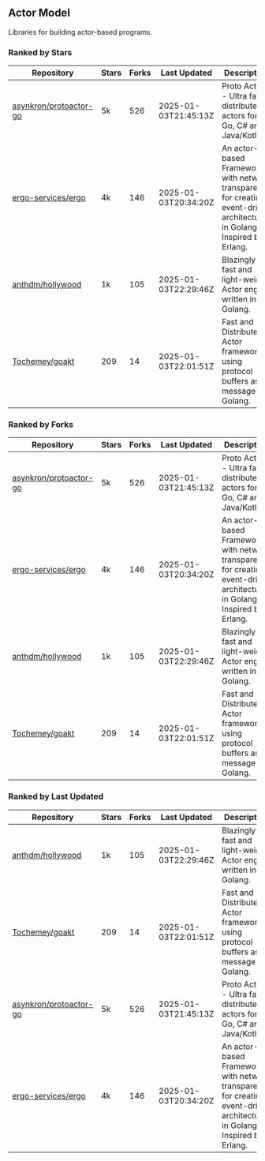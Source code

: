 ## Actor Model

Libraries for building actor-based programs.

### Ranked by Stars

| Repository | Stars | Forks | Last Updated | Description | 
|------------|-------|-------|--------------|-------------|
| [asynkron/protoactor-go](https://github.com/asynkron/protoactor-go) | 5k | 526 | 2025-01-03T21:45:13Z |  Proto Actor - Ultra fast distributed actors for Go, C# and Java/Kotlin. |
| [ergo-services/ergo](https://github.com/ergo-services/ergo) | 4k | 146 | 2025-01-03T20:34:20Z |  An actor-based Framework with network transparency for creating event-driven architecture in Golang. Inspired by Erlang. |
| [anthdm/hollywood](https://github.com/anthdm/hollywood) | 1k | 105 | 2025-01-03T22:29:46Z |  Blazingly fast and light-weight Actor engine written in Golang. |
| [Tochemey/goakt](https://github.com/Tochemey/goakt) | 209 | 14 | 2025-01-03T22:01:51Z |  Fast and Distributed Actor framework using protocol buffers as message for Golang. |

### Ranked by Forks

| Repository | Stars | Forks | Last Updated | Description | 
|------------|-------|-------|--------------|-------------|
| [asynkron/protoactor-go](https://github.com/asynkron/protoactor-go) | 5k | 526 | 2025-01-03T21:45:13Z |  Proto Actor - Ultra fast distributed actors for Go, C# and Java/Kotlin. |
| [ergo-services/ergo](https://github.com/ergo-services/ergo) | 4k | 146 | 2025-01-03T20:34:20Z |  An actor-based Framework with network transparency for creating event-driven architecture in Golang. Inspired by Erlang. |
| [anthdm/hollywood](https://github.com/anthdm/hollywood) | 1k | 105 | 2025-01-03T22:29:46Z |  Blazingly fast and light-weight Actor engine written in Golang. |
| [Tochemey/goakt](https://github.com/Tochemey/goakt) | 209 | 14 | 2025-01-03T22:01:51Z |  Fast and Distributed Actor framework using protocol buffers as message for Golang. |

### Ranked by Last Updated

| Repository | Stars | Forks | Last Updated | Description | 
|------------|-------|-------|--------------|-------------|
| [anthdm/hollywood](https://github.com/anthdm/hollywood) | 1k | 105 | 2025-01-03T22:29:46Z |  Blazingly fast and light-weight Actor engine written in Golang. |
| [Tochemey/goakt](https://github.com/Tochemey/goakt) | 209 | 14 | 2025-01-03T22:01:51Z |  Fast and Distributed Actor framework using protocol buffers as message for Golang. |
| [asynkron/protoactor-go](https://github.com/asynkron/protoactor-go) | 5k | 526 | 2025-01-03T21:45:13Z |  Proto Actor - Ultra fast distributed actors for Go, C# and Java/Kotlin. |
| [ergo-services/ergo](https://github.com/ergo-services/ergo) | 4k | 146 | 2025-01-03T20:34:20Z |  An actor-based Framework with network transparency for creating event-driven architecture in Golang. Inspired by Erlang. |

